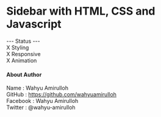 # Sidebar with HTML, CSS and Javascript

--- Status --- <br/>
X Styling <br/>
X Responsive <br/>
X Animation <br/>

#### About Author 
Name : Wahyu Amirulloh <br/>
GitHub : https://github.com/wahyuamirulloh <br/>
Facebook : Wahyu Amirulloh <br/>
Twitter : @wahyu-amirulloh <br/>
